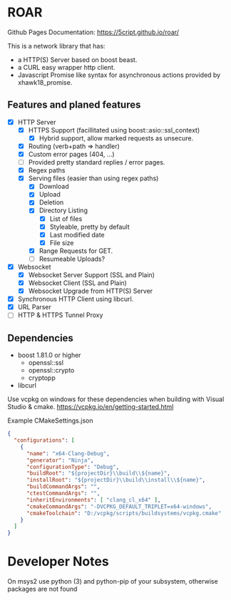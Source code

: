 # ROAR

Github Pages Documentation: https://5cript.github.io/roar/

This is a network library that has:
- a HTTP(S) Server based on boost beast.
- a CURL easy wrapper http client.
- Javascript Promise like syntax for asynchronous actions provided by xhawk18_promise.

## Features and planed features

- [x] HTTP Server
  - [x] HTTPS Support (facillitated using boost::asio::ssl_context)
    - [x] Hybrid support, allow marked requests as unsecure.
  - [x] Routing (verb+path => handler)
  - [x] Custom error pages (404, ...)
  - [ ] Provided pretty standard replies / error pages.
  - [x] Regex paths
  - [x] Serving files (easier than using regex paths)
    - [x] Download
    - [x] Upload
    - [x] Deletion
    - [x] Directory Listing
      - [x] List of files
      - [x] Styleable, pretty by default
      - [x] Last modified date
      - [x] File size
    - [x] Range Requests for GET.
    - [ ] Resumeable Uploads?
- [x] Websocket
  - [x] Websocket Server Support (SSL and Plain)
  - [x] Websocket Client (SSL and Plain)
  - [x] Websocket Upgrade from HTTP(S) Server
- [x] Synchronous HTTP Client using libcurl.
- [x] URL Parser
- [ ] HTTP & HTTPS Tunnel Proxy

## Dependencies

- boost 1.81.0 or higher
    - openssl::ssl
    - openssl::crypto
    - cryptopp
- libcurl

Use vcpkg on windows for these dependencies when building with Visual Studio & cmake.
https://vcpkg.io/en/getting-started.html

Example CMakeSettings.json
```json
{
  "configurations": [
    {
      "name": "x64-Clang-Debug",
      "generator": "Ninja",
      "configurationType": "Debug",
      "buildRoot": "${projectDir}\\build\\${name}",
      "installRoot": "${projectDir}\\build\\install\\${name}",
      "buildCommandArgs": "",
      "ctestCommandArgs": "",
      "inheritEnvironments": [ "clang_cl_x64" ],
      "cmakeCommandArgs": "-DVCPKG_DEFAULT_TRIPLET=x64-windows",
      "cmakeToolchain": "D:/vcpkg/scripts/buildsystems/vcpkg.cmake"
    }
  ]
}
```

# Developer Notes
On msys2 use python (3) and python-pip of your subsystem, otherwise packages are not found